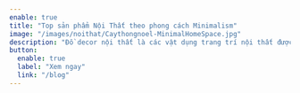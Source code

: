 ```yaml
---
enable: true
title: "Top sản phẩm Nội Thất theo phong cách Minimalism"
image: "/images/noithat/Caythongnoel-MinimalHomeSpace.jpg"
description: "Đồ decor nội thất là các vật dụng trang trí nội thất được sử dụng để không gian nhà trở nên thẩm mỹ và hoàn thiện hơn. Không những thế, đồ decor nội thất còn thể hiện phong cách sống và cá tính của gia chủ."
button:
  enable: true
  label: "Xem ngay"
  link: "/blog"
---
```

